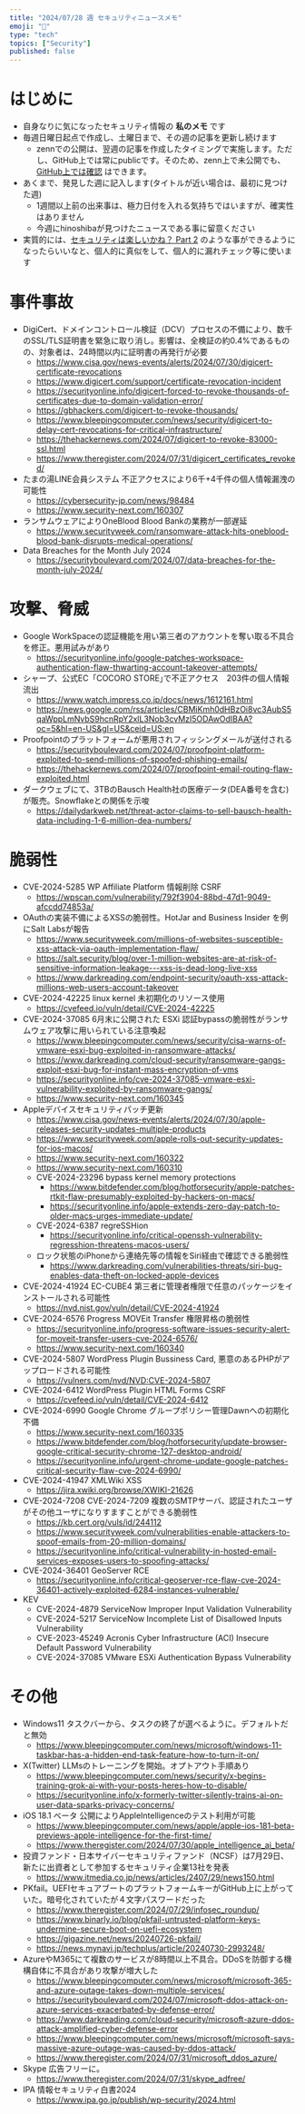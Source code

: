 ```yaml
---
title: "2024/07/28 週 セキュリティニュースメモ"
emoji: "🔖"
type: "tech"
topics: ["Security"]
published: false
---
```


# はじめに
* 自身なりに気になったセキュリティ情報の **私のメモ** です
* 毎週日曜日起点で作成し、土曜日まで、その週の記事を更新し続けます
    * zennでの公開は、翌週の記事を作成したタイミングで実施します。ただし、GitHub上では常にpublicです。そのため、zenn上で未公開でも、[GitHub上では確認](https://github.com/hinoshiba/zenn.dev/tree/main/articles) はできます。
* あくまで、発見した週に記入します(タイトルが近い場合は、最初に見つけた週)
    * 1週間以上前の出来事は、極力日付を入れる気持ちではいますが、確実性はありません
    * 今週にhinoshibaが見つけたニュースである事に留意ください
* 実質的には、[セキュリティは楽しいかね？ Part 2](https://negi.hatenablog.com/) のような事ができるようになったらいいなと、個人的に真似をして、個人的に漏れチェック等に使います

# 事件事故

* DigiCert、ドメインコントロール検証（DCV）プロセスの不備により、数千のSSL/TLS証明書を緊急に取り消し。影響は、全検証の約0.4%であるものの、対象者は、24時間以内に証明書の再発行が必要
    * https://www.cisa.gov/news-events/alerts/2024/07/30/digicert-certificate-revocations
    * https://www.digicert.com/support/certificate-revocation-incident
    * https://securityonline.info/digicert-forced-to-revoke-thousands-of-certificates-due-to-domain-validation-error/
    * https://gbhackers.com/digicert-to-revoke-thousands/
    * https://www.bleepingcomputer.com/news/security/digicert-to-delay-cert-revocations-for-critical-infrastructure/
    * https://thehackernews.com/2024/07/digicert-to-revoke-83000-ssl.html
    * https://www.theregister.com/2024/07/31/digicert_certificates_revoked/
* たまの湯LINE会員システム 不正アクセスにより6千+4千件の個人情報漏洩の可能性
    * https://cybersecurity-jp.com/news/98484
    * https://www.security-next.com/160307
* ランサムウェアによりOneBlood Blood Bankの業務が一部遅延
    * https://www.securityweek.com/ransomware-attack-hits-oneblood-blood-bank-disrupts-medical-operations/
* Data Breaches for the Month July 2024
    * https://securityboulevard.com/2024/07/data-breaches-for-the-month-july-2024/


# 攻撃、脅威
* Google WorkSpaceの認証機能を用い第三者のアカウントを奪い取る不具合を修正。悪用試みがあり
    * https://securityonline.info/google-patches-workspace-authentication-flaw-thwarting-account-takeover-attempts/
* シャープ、公式EC「COCORO STORE｣で不正アクセス　203件の個人情報流出
    * https://www.watch.impress.co.jp/docs/news/1612161.html
    * https://news.google.com/rss/articles/CBMiKmh0dHBzOi8vc3AubS5qaWppLmNvbS9hcnRpY2xlL3Nob3cvMzI5ODAwOdIBAA?oc=5&hl=en-US&gl=US&ceid=US:en
* Proofpointのプラットフォームが悪用されフィッシングメールが送付される
    * https://securityboulevard.com/2024/07/proofpoint-platform-exploited-to-send-millions-of-spoofed-phishing-emails/
    * https://thehackernews.com/2024/07/proofpoint-email-routing-flaw-exploited.html
* ダークウェブにて、3TBのBausch Health社の医療データ(DEA番号を含む) が販売。Snowflakeとの関係を示唆
    * https://dailydarkweb.net/threat-actor-claims-to-sell-bausch-health-data-including-1-6-million-dea-numbers/

# 脆弱性

* CVE-2024-5285 WP Affiliate Platform 情報削除 CSRF
    * https://wpscan.com/vulnerability/792f3904-88bd-47d1-9049-afccdd74853a/
* OAuthの実装不備によるXSSの脆弱性。HotJar and Business Insider を例にSalt Labsが報告
    * https://www.securityweek.com/millions-of-websites-susceptible-xss-attack-via-oauth-implementation-flaw/
    * https://salt.security/blog/over-1-million-websites-are-at-risk-of-sensitive-information-leakage---xss-is-dead-long-live-xss
    * https://www.darkreading.com/endpoint-security/oauth-xss-attack-millions-web-users-account-takeover
* CVE-2024-42225 linux kernel 未初期化のリソース使用
    * https://cvefeed.io/vuln/detail/CVE-2024-42225
* CVE-2024-37085 6月末に公開された ESXi 認証bypassの脆弱性がランサムウェア攻撃に用いられている注意喚起
    * https://www.bleepingcomputer.com/news/security/cisa-warns-of-vmware-esxi-bug-exploited-in-ransomware-attacks/
    * https://www.darkreading.com/cloud-security/ransomware-gangs-exploit-esxi-bug-for-instant-mass-encryption-of-vms
    * https://securityonline.info/cve-2024-37085-vmware-esxi-vulnerability-exploited-by-ransomware-gangs/
    * https://www.security-next.com/160345
* Appleデバイスセキュリティパッチ更新
    * https://www.cisa.gov/news-events/alerts/2024/07/30/apple-releases-security-updates-multiple-products
    * https://www.securityweek.com/apple-rolls-out-security-updates-for-ios-macos/
    * https://www.security-next.com/160322
    * https://www.security-next.com/160310
    * CVE-2024-23296  bypass kernel memory protections
        * https://www.bitdefender.com/blog/hotforsecurity/apple-patches-rtkit-flaw-presumably-exploited-by-hackers-on-macs/
        * https://securityonline.info/apple-extends-zero-day-patch-to-older-macs-urges-immediate-update/
    * CVE-2024-6387 regreSSHion
        * https://securityonline.info/critical-openssh-vulnerability-regresshion-threatens-macos-users/
    * ロック状態のiPhoneから連絡先等の情報をSiri経由で確認できる脆弱性
        * https://www.darkreading.com/vulnerabilities-threats/siri-bug-enables-data-theft-on-locked-apple-devices
* CVE-2024-41924 EC-CUBE4 第三者に管理者権限で任意のパッケージをインストールされる可能性
    * https://nvd.nist.gov/vuln/detail/CVE-2024-41924
* CVE-2024-6576 Progress MOVEit Transfer 権限昇格の脆弱性
    * https://securityonline.info/progress-software-issues-security-alert-for-moveit-transfer-users-cve-2024-6576/
    * https://www.security-next.com/160340
* CVE-2024-5807 WordPress Plugin Bussiness Card, 悪意のあるPHPがアップロードされる可能性
    * https://vulners.com/nvd/NVD:CVE-2024-5807
* CVE-2024-6412 WordPress Plugin HTML Forms CSRF
    * https://cvefeed.io/vuln/detail/CVE-2024-6412
* CVE-2024-6990 Google Chrome グループポリシー管理Dawnへの初期化不備
    * https://www.security-next.com/160335
    * https://www.bitdefender.com/blog/hotforsecurity/update-browser-google-critical-security-chrome-127-desktop-android/
    * https://securityonline.info/urgent-chrome-update-google-patches-critical-security-flaw-cve-2024-6990/
* CVE-2024-41947 XMLWiki XSS
    * https://jira.xwiki.org/browse/XWIKI-21626
* CVE-2024-7208 CVE-2024-7209 複数のSMTPサーバ、認証されたユーザがその他ユーザになりすますことができる脆弱性
    * https://kb.cert.org/vuls/id/244112
    * https://www.securityweek.com/vulnerabilities-enable-attackers-to-spoof-emails-from-20-million-domains/
    * https://securityonline.info/critical-vulnerability-in-hosted-email-services-exposes-users-to-spoofing-attacks/
* CVE-2024-36401 GeoServer RCE
    * https://securityonline.info/critical-geoserver-rce-flaw-cve-2024-36401-actively-exploited-6284-instances-vulnerable/
* KEV
    * CVE-2024-4879 ServiceNow Improper Input Validation Vulnerability
    * CVE-2024-5217 ServiceNow Incomplete List of Disallowed Inputs Vulnerability
    * CVE-2023-45249 Acronis Cyber Infrastructure (ACI) Insecure Default Password Vulnerability
    * CVE-2024-37085 VMware ESXi Authentication Bypass Vulnerability

# その他

* Windows11 タスクバーから、タスクの終了が選べるように。デフォルトだと無効
    * https://www.bleepingcomputer.com/news/microsoft/windows-11-taskbar-has-a-hidden-end-task-feature-how-to-turn-it-on/
* X(Twitter) LLMsのトレーニングを開始。オプトアウト手順あり
    * https://www.bleepingcomputer.com/news/security/x-begins-training-grok-ai-with-your-posts-heres-how-to-disable/
    * https://securityonline.info/x-formerly-twitter-silently-trains-ai-on-user-data-sparks-privacy-concerns/
* iOS 18.1 ベータ 公開によりAppleIntelligenceのテスト利用が可能
    * https://www.bleepingcomputer.com/news/apple/apple-ios-181-beta-previews-apple-intelligence-for-the-first-time/
    * https://www.theregister.com/2024/07/30/apple_intelligence_ai_beta/
* 投資ファンド・日本サイバーセキュリティファンド（NCSF）は7月29日、新たに出資者として参加するセキュリティ企業13社を発表
    * https://www.itmedia.co.jp/news/articles/2407/29/news150.html
* PKfail。UEFIセキュアブートのプラットフォームキーがGitHub上に上がっていた。暗号化されていたが４文字パスワードだった
    * https://www.theregister.com/2024/07/29/infosec_roundup/
    * https://www.binarly.io/blog/pkfail-untrusted-platform-keys-undermine-secure-boot-on-uefi-ecosystem
    * https://gigazine.net/news/20240726-pkfail/
    * https://news.mynavi.jp/techplus/article/20240730-2993248/
* AzureやM365にて複数のサービスが8時間以上不具合。DDoSを防御する機構自体に不具合があり攻撃が増大した
    * https://www.bleepingcomputer.com/news/microsoft/microsoft-365-and-azure-outage-takes-down-multiple-services/
    * https://securityboulevard.com/2024/07/microsoft-ddos-attack-on-azure-services-exacerbated-by-defense-error/
    * https://www.darkreading.com/cloud-security/microsoft-azure-ddos-attack-amplified-cyber-defense-error
    * https://www.bleepingcomputer.com/news/microsoft/microsoft-says-massive-azure-outage-was-caused-by-ddos-attack/
    * https://www.theregister.com/2024/07/31/microsoft_ddos_azure/
* Skype 広告フリーに。
    * https://www.theregister.com/2024/07/31/skype_adfree/
* IPA 情報セキュリティ白書2024
    * https://www.ipa.go.jp/publish/wp-security/2024.html
